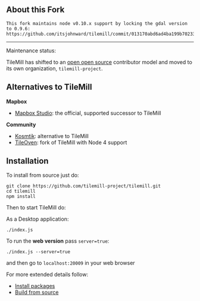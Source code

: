 ## About this Fork
```
This fork maintains node v0.10.x support by locking the gdal version to 0.9.6: https://github.com/itsjohnward/tilemill/commit/013170abd6ad4ba199b70233c652b421f0fc0d0b
```

---

Maintenance status:

TileMill has shifted to an [open open source](http://openopensource.org/) contributor model and moved to its own organization, `tilemill-project`.

## Alternatives to TileMill

**Mapbox**

* [Mapbox Studio](https://www.mapbox.com/mapbox-studio/): the official, supported successor to TileMill

**Community**

* [Kosmtik](https://github.com/kosmtik/kosmtik): alternative to TileMill
* [TileOven](https://github.com/florianf/tileoven): fork of TileMill with Node 4 support

## Installation

To install from source just do:

    git clone https://github.com/tilemill-project/tilemill.git
    cd tilemill
    npm install

Then to start TileMill do:

As a Desktop application:

    ./index.js 

To run the **web version** pass `server=true`: 
	
    ./index.js --server=true

and then go to `localhost:20009` in your web browser


For more extended details follow:

- [Install packages](http://mapbox.com/tilemill/docs/install/)
- [Build from source](http://mapbox.com/tilemill/docs/source/)
